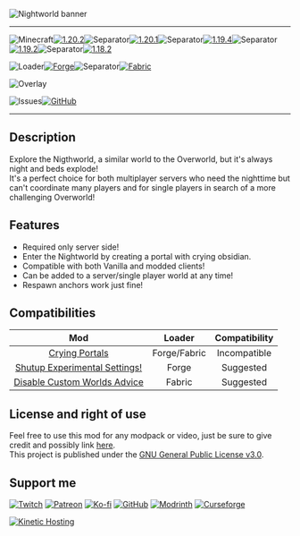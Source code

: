 ![Nightworld banner](https://raw.githubusercontent.com/Nyphet/mod-fancy-assets/main/nightworld/banner.png)

---
![Minecraft](https://raw.githubusercontent.com/Nyphet/mod-fancy-assets/main/minecraft/minecraft.svg)[![1.20.2](https://raw.githubusercontent.com/Nyphet/mod-fancy-assets/main/minecraft/1-20-2.svg)](https://modrinth.com/mod/nightworld/versions?g=1.20.2)![Separator](https://raw.githubusercontent.com/Nyphet/mod-fancy-assets/main/separator.svg)[![1.20.1](https://raw.githubusercontent.com/Nyphet/mod-fancy-assets/main/minecraft/1-20-1.svg)](https://modrinth.com/mod/nightworld/versions?g=1.20.1)![Separator](https://raw.githubusercontent.com/Nyphet/mod-fancy-assets/main/separator.svg)[![1.19.4](https://raw.githubusercontent.com/Nyphet/mod-fancy-assets/main/minecraft/1-19-4.svg)](https://modrinth.com/mod/nightworld/versions?g=1.19.4)![Separator](https://raw.githubusercontent.com/Nyphet/mod-fancy-assets/main/separator.svg)[![1.19.2](https://raw.githubusercontent.com/Nyphet/mod-fancy-assets/main/minecraft/1-19-2.svg)](https://modrinth.com/mod/nightworld/versions?g=1.19.2)![Separator](https://raw.githubusercontent.com/Nyphet/mod-fancy-assets/main/separator.svg)[![1.18.2](https://raw.githubusercontent.com/Nyphet/mod-fancy-assets/main/minecraft/1-18-2.svg)](https://modrinth.com/mod/nightworld/versions?g=1.18.2)

![Loader](https://raw.githubusercontent.com/Nyphet/mod-fancy-assets/main/loader/loader.svg)[![Forge](https://raw.githubusercontent.com/Nyphet/mod-fancy-assets/main/loader/forge.svg)](https://modrinth.com/mod/nightworld/versions?l=forge)![Separator](https://raw.githubusercontent.com/Nyphet/mod-fancy-assets/main/separator.svg)[![Fabric](https://raw.githubusercontent.com/Nyphet/mod-fancy-assets/main/loader/fabric.svg)](https://modrinth.com/mod/nightworld/versions?l=fabric)

![Overlay](https://raw.githubusercontent.com/Nyphet/mod-fancy-assets/main/side/server.svg)

![Issues](https://raw.githubusercontent.com/Nyphet/mod-fancy-assets/main/github/issues.svg)[![GitHub](https://raw.githubusercontent.com/Nyphet/mod-fancy-assets/main/github/github.svg)](https://github.com/Nyphet/nightworld/issues)

---
## **Description**
Explore the Nigthworld, a similar world to the Overworld, but it's always night and beds explode!  
It's a perfect choice for both multiplayer servers who need the nighttime but can't coordinate many players and for single players in search of a more challenging Overworld!

## **Features**
- Required only server side!  
- Enter the Nightworld by creating a portal with crying obsidian.
- Compatible with both Vanilla and modded clients!  
- Can be added to a server/single player world at any time!  
- Respawn anchors work just fine!  

## **Compatibilities**
| Mod | Loader | Compatibility |
| :-: | :----: | :---------: |
| [Crying Portals](https://www.curseforge.com/minecraft/mc-mods/crying-portals) | Forge/Fabric | Incompatible |
| [Shutup Experimental Settings!](https://www.curseforge.com/minecraft/mc-mods/shutup-experimental-settings) | Forge | Suggested |
| [Disable Custom Worlds Advice](https://www.curseforge.com/minecraft/mc-mods/fabric-disable-custom-worlds-advice) | Fabric | Suggested |

## **License and right of use**
Feel free to use this mod for any modpack or video, just be sure to give credit and possibly link [here](https://github.com/Nyphet/nightworld#readme).  
This project is published under the [GNU General Public License v3.0](https://github.com/Nyphet/nightworld/blob/master/LICENSE).

## **Support me**
[![Twitch](https://raw.githubusercontent.com/Nyphet/mod-fancy-assets/main/twitch/twitch64.png "Twitch")](https://www.twitch.tv/crystal_spider_)
[![Patreon](https://raw.githubusercontent.com/Nyphet/mod-fancy-assets/main/patreon/patreon64.png "Patreon")](https://www.patreon.com/crystalspider)
[![Ko-fi](https://raw.githubusercontent.com/Nyphet/mod-fancy-assets/main/kofi/kofi64.png "Ko-fi")](https://ko-fi.com/crystalspider)
[![GitHub](https://raw.githubusercontent.com/Nyphet/mod-fancy-assets/main/github/github64.png "My other projects")](https://github.com/Nyphet)
[![Modrinth](https://raw.githubusercontent.com/Nyphet/mod-fancy-assets/main/modrinth/modrinth64.png "Modrinth")](https://modrinth.com/user/Nyphet)
[![Curseforge](https://raw.githubusercontent.com/Nyphet/mod-fancy-assets/main/curseforge/curseforge64.png "Curseforge")](https://www.curseforge.com/members/crystal_spider_/projects)

[![Kinetic Hosting](https://raw.githubusercontent.com/Nyphet/mod-fancy-assets/main/hosting/banner-small.png "Kinetic Hosting")](https://billing.kinetichosting.net/aff.php?aff=122)
